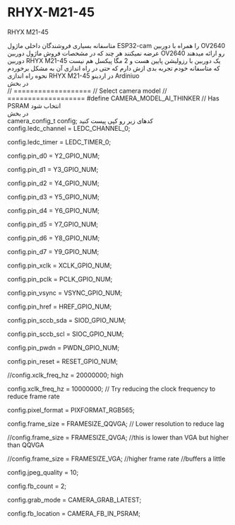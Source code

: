 # RHYX-M21-45
RHYX M21-45

متاسفانه بسیاری فروشندگان داخلی ماژول ESP32-cam را همراه با دوربین OV2640 عرضه نمیکنند هر چند که در مشخصات فروش ماژول دوربین OV2640 رو ارائه میدهند 
دوربین RHYX M21-45 یک دوربین با رزولیشن پایین هست و 2 مگا پیکسل هم نیست    
که متاسفانه  خودم تجربه بدی ازش دارم که حتی در راه اندازی آن به مشکل برخوردم   
نحوه راه اندازی RHYX M21-45 در اردینو Ardiniuo    
در بخش     
// ===================
// Select camera model
// ===================
#define CAMERA_MODEL_AI_THINKER  // Has PSRAM 
انتخاب شود     
در بخش     
camera_config_t config;
کدهای زیر رو کپی پیست کنید    
config.ledc_channel = LEDC_CHANNEL_0;

config.ledc_timer = LEDC_TIMER_0;

config.pin_d0 = Y2_GPIO_NUM;

config.pin_d1 = Y3_GPIO_NUM;

config.pin_d2 = Y4_GPIO_NUM;

config.pin_d3 = Y5_GPIO_NUM;

config.pin_d4 = Y6_GPIO_NUM;

config.pin_d5 = Y7_GPIO_NUM;

config.pin_d6 = Y8_GPIO_NUM;

config.pin_d7 = Y9_GPIO_NUM;

config.pin_xclk = XCLK_GPIO_NUM;

config.pin_pclk = PCLK_GPIO_NUM;

config.pin_vsync = VSYNC_GPIO_NUM;

config.pin_href = HREF_GPIO_NUM;

config.pin_sccb_sda = SIOD_GPIO_NUM;

config.pin_sccb_scl = SIOC_GPIO_NUM;

config.pin_pwdn = PWDN_GPIO_NUM;

config.pin_reset = RESET_GPIO_NUM;

//config.xclk_freq_hz = 20000000; high

config.xclk_freq_hz = 10000000; // Try reducing the clock frequency to reduce frame rate

config.pixel_format = PIXFORMAT_RGB565;

config.frame_size = FRAMESIZE_QQVGA; // Lower resolution to reduce lag

//config.frame_size = FRAMESIZE_QVGA; //this is lower than VGA but higher than QQVGA

//config.frame_size = FRAMESIZE_VGA; //higher frame rate //buffers a little

config.jpeg_quality = 10;

config.fb_count = 2;

config.grab_mode = CAMERA_GRAB_LATEST;

config.fb_location = CAMERA_FB_IN_PSRAM;

